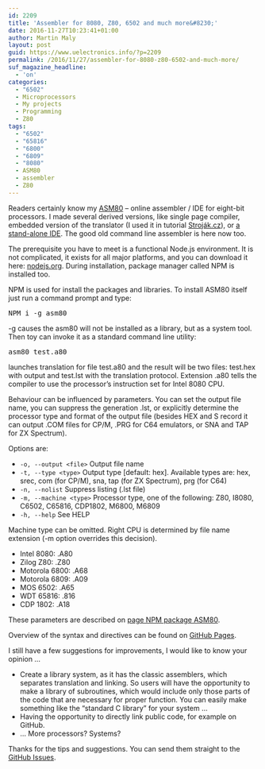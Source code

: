 ```yaml
---
id: 2209
title: 'Assembler for 8080, Z80, 6502 and much more&#8230;'
date: 2016-11-27T10:23:41+01:00
author: Martin Maly
layout: post
guid: https://www.uelectronics.info/?p=2209
permalink: /2016/11/27/assembler-for-8080-z80-6502-and-much-more/
suf_magazine_headline:
  - 'on'
categories:
  - "6502"
  - Microprocessors
  - My projects
  - Programming
  - Z80
tags:
  - "6502"
  - "65816"
  - "6800"
  - "6809"
  - "8080"
  - ASM80
  - assembler
  - Z80
---
```

Readers certainly know my [ASM80](https://www.asm80.com/) &#8211; online assembler / IDE for eight-bit processors. I made several derived versions, like single page compiler, embedded version of the translator (I used it in tutorial [Stroják.cz](https://strojak.cz/)), or [a stand-alone IDE](https://www.ide80.com/). The good old command line assembler is here now too.

The prerequisite you have to meet is a functional Node.js environment. It is not complicated, it exists for all major platforms, and you can download it here: [nodejs.org](https://nodejs.org). During installation, package manager called NPM is installed too.

NPM is used for install the packages and libraries. To install ASM80 itself just run a command prompt and type:

<pre class="">NPM i -g asm80</pre>

-g causes the asm80 will not be installed as a library, but as a system tool. Then toy can invoke it as a standard command line utility:

<pre class="">asm80 test.a80</pre>

launches translation for file test.a80 and the result will be two files: test.hex with output and test.lst with the translation protocol. Extension .a80 tells the compiler to use the processor&#8217;s instruction set for Intel 8080 CPU.

Behaviour can be influenced by parameters. You can set the output file name, you can suppress the generation .lst, or explicitly determine the processor type and format of the output file (besides HEX and S record it can output .COM files for CP/M, .PRG for C64 emulators, or SNA and TAP for ZX Spectrum).

Options are:

  * `-o, --output <file>` Output file name
  * `-t, --type <type>` Output type [default: hex]. Available types are: hex, srec, com (for CP/M), sna, tap (for ZX Spectrum), prg (for C64)
  * `-n, --nolist` Suppress listing (.lst file)
  * `-m, --machine <type>` Processor type, one of the following: Z80, I8080, C6502, C65816, CDP1802, M6800, M6809
  * `-h, --help` See HELP

Machine type can be omitted. Right CPU is determined by file name extension (-m option overrides this decision).

  * Intel 8080: .A80
  * Zilog Z80: .Z80
  * Motorola 6800: .A68
  * Motorola 6809: .A09
  * MOS 6502: .A65
  * WDT 65816: .816
  * CDP 1802: .A18

These parameters are described on [page NPM package ASM80](https://www.npmjs.com/package/asm80).

Overview of the syntax and directives can be found on [GitHub Pages](https://maly.github.io/asm80-node/).

I still have a few suggestions for improvements, I would like to know your opinion &#8230;

  * Create a library system, as it has the classic assemblers, which separates translation and linking. So users will have the opportunity to make a library of subroutines, which would include only those parts of the code that are necessary for proper function. You can easily make something like the &#8220;standard C library&#8221; for your system &#8230;
  * Having the opportunity to directly link public code, for example on GitHub.
  * &#8230; More processors? Systems?

Thanks for the tips and suggestions. You can send them straight to the [GitHub Issues](https://github.com/maly/asm80-node/issues).